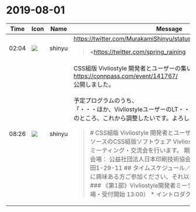 # 2019-08-01

|Time|Icon|Name|Message|
|---|---|---|---|
|02:04|![](https://avatars.slack-edge.com/2018-04-27/354445776386_e258f5ed5ba887b08668_72.jpg)|shinyu|<https://twitter.com/MurakamiShinyu/status/1156747133787074560><br><blockquote><https://twitter.com/spring_raining|@spring_raining> 8/31の #Vivliostyle #CSS組版 イベントの案内はまだ準備中です。関連するイベント昨年も同じ場所(JAGAT)で行いました。その配布資料公開されていますのでご覧ください:<br><https://kokucheese.com/event/index/524241/></blockquote>|
|08:26|![](https://avatars.slack-edge.com/2018-04-27/354445776386_e258f5ed5ba887b08668_72.jpg)|shinyu|CSS組版 Vivliostyle 開発者とユーザーの集い 2019夏<br><https://connpass.com/event/141767/><br>公開しました。<br><br>予定プログラムのうち、<br>「・・・ほか、VivliostyleユーザーのLT・・・」<br>のところ、これから調整したいです。よろしくお願いします。<br><blockquote># CSS組版 Vivliostyle 開発者とユーザーの集い 2019夏 オープンソースのCSS組版ソフトウェア Vivliostyle の開発者とユーザーのミーティング・交流会を行います。 期日： 2019年8月31日（土） 会場： 公益社団法人日本印刷技術協会（JAGAT）東京都杉並区和田1-29-11 ## タイムスケジュール／プログラム （第1部は開発に興味ある方ご参加ください、それ以外の方は第2部からどうぞ） ### 《第1部》Vivliostyle開発者ミーティング 13:10～14:20 （開場・受付開始 13:00） * イントロダクション「Viv...</blockquote>|
